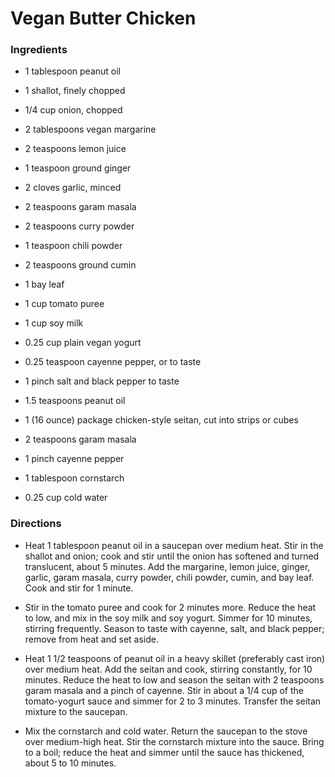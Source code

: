 # Vegan Butter Chicken

### Ingredients
- 1 tablespoon peanut oil
- 1 shallot, finely chopped
- 1/4 cup onion, chopped
- 2 tablespoons vegan margarine
- 2 teaspoons lemon juice
- 1 teaspoon ground ginger
- 2 cloves garlic, minced
- 2 teaspoons garam masala
- 2 teaspoons curry powder
- 1 teaspoon chili powder
- 2 teaspoons ground cumin
- 1 bay leaf

- 1 cup tomato puree
- 1 cup soy milk
- 0.25 cup plain vegan yogurt
- 0.25 teaspoon cayenne pepper, or to taste
- 1 pinch salt and black pepper to taste
- 1.5 teaspoons peanut oil
- 1 (16 ounce) package chicken-style seitan, cut into strips or cubes
- 2 teaspoons garam masala
- 1 pinch cayenne pepper
- 1 tablespoon cornstarch
- 0.25 cup cold water


### Directions

- Heat 1 tablespoon peanut oil in a saucepan over medium heat. Stir in the shallot and onion; cook and stir until the onion has softened and turned translucent, about 5 minutes. Add the margarine, lemon juice, ginger, garlic, garam masala, curry powder, chili powder, cumin, and bay leaf. Cook and stir for 1 minute.

- Stir in the tomato puree and cook for 2 minutes more. Reduce the heat to low, and mix in the soy milk and soy yogurt. Simmer for 10 minutes, stirring frequently. Season to taste with cayenne, salt, and black pepper; remove from heat and set aside.

- Heat 1 1/2 teaspoons of peanut oil in a heavy skillet (preferably cast iron) over medium heat. Add the seitan and cook, stirring constantly, for 10 minutes. Reduce the heat to low and season the seitan with 2 teaspoons garam masala and a pinch of cayenne. Stir in about a 1/4 cup of the tomato-yogurt sauce and simmer for 2 to 3 minutes. Transfer the seitan mixture to the saucepan.

- Mix the cornstarch and cold water. Return the saucepan to the stove over medium-high heat. Stir the cornstarch mixture into the sauce. Bring to a boil; reduce the heat and simmer until the sauce has thickened, about 5 to 10 minutes.
